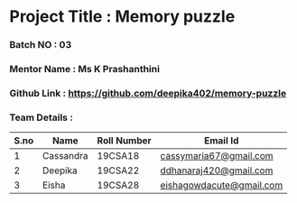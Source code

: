 # Project Title : Memory puzzle
### Batch NO : 03
### Mentor Name : Ms K Prashanthini
### Github Link : https://github.com/deepika402/memory-puzzle
### Team Details : 
| S.no  | Name  | Roll Number  | Email Id  |
|-------|-------|--------------|-----------|
| 1  | Cassandra |19CSA18   |cassymaria67@gmail.com   |
|  2 |Deepika  |19CSA22   | ddhanaraj420@gmail.com  |
| 3  | Eisha  |19CSA28   |  eishagowdacute@gmail.com |
